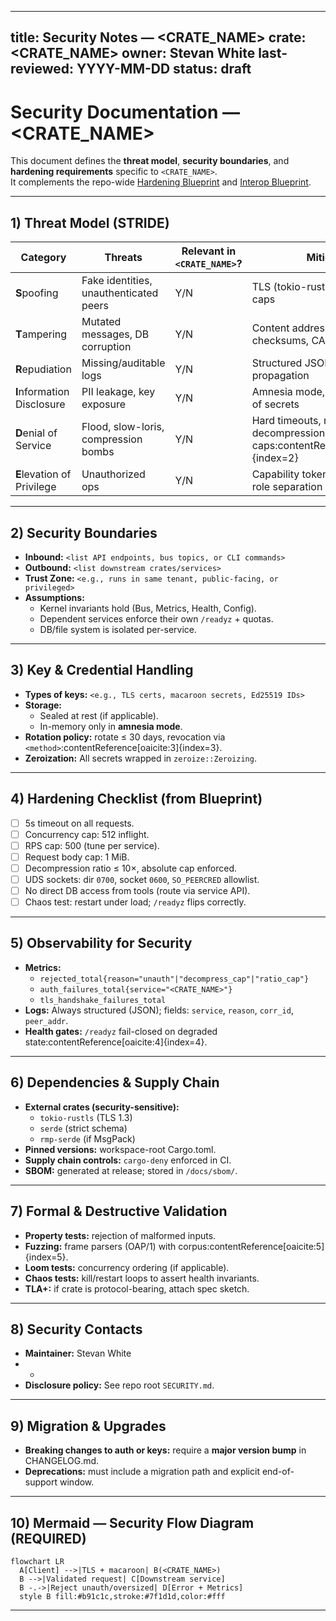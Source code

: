 
---
title: Security Notes — <CRATE_NAME>
crate: <CRATE_NAME>
owner: Stevan White
last-reviewed: YYYY-MM-DD
status: draft
---

# Security Documentation — <CRATE_NAME>

This document defines the **threat model**, **security boundaries**, and **hardening requirements** specific to `<CRATE_NAME>`.  
It complements the repo-wide [Hardening Blueprint](../../docs/Hardening_Blueprint.md) and [Interop Blueprint](../../docs/Interop_Blueprint.md).

---

## 1) Threat Model (STRIDE)

| Category | Threats | Relevant in `<CRATE_NAME>`? | Mitigation |
|----------|---------|-----------------------------|------------|
| **S**poofing | Fake identities, unauthenticated peers | Y/N | TLS (tokio-rustls), macaroon caps |
| **T**ampering | Mutated messages, DB corruption | Y/N | Content addressing (BLAKE3), checksums, CAS invariants |
| **R**epudiation | Missing/auditable logs | Y/N | Structured JSON logs, `corr_id` propagation |
| **I**nformation Disclosure | PII leakage, key exposure | Y/N | Amnesia mode, zeroize, no logs of secrets |
| **D**enial of Service | Flood, slow-loris, compression bombs | Y/N | Hard timeouts, rate limits, decompression caps:contentReference[oaicite:2]{index=2} |
| **E**levation of Privilege | Unauthorized ops | Y/N | Capability tokens (macaroons), role separation |

---

## 2) Security Boundaries

- **Inbound:** `<list API endpoints, bus topics, or CLI commands>`  
- **Outbound:** `<list downstream crates/services>`  
- **Trust Zone:** `<e.g., runs in same tenant, public-facing, or privileged>`  
- **Assumptions:**  
  - Kernel invariants hold (Bus, Metrics, Health, Config).  
  - Dependent services enforce their own `/readyz` + quotas.  
  - DB/file system is isolated per-service.  

---

## 3) Key & Credential Handling

- **Types of keys:** `<e.g., TLS certs, macaroon secrets, Ed25519 IDs>`  
- **Storage:**  
  - Sealed at rest (if applicable).  
  - In-memory only in **amnesia mode**.  
- **Rotation policy:** rotate ≤ 30 days, revocation via `<method>`:contentReference[oaicite:3]{index=3}.  
- **Zeroization:** All secrets wrapped in `zeroize::Zeroizing`.  

---

## 4) Hardening Checklist (from Blueprint)

- [ ] 5s timeout on all requests.  
- [ ] Concurrency cap: 512 inflight.  
- [ ] RPS cap: 500 (tune per service).  
- [ ] Request body cap: 1 MiB.  
- [ ] Decompression ratio ≤ 10×, absolute cap enforced.  
- [ ] UDS sockets: dir `0700`, socket `0600`, `SO_PEERCRED` allowlist.  
- [ ] No direct DB access from tools (route via service API).  
- [ ] Chaos test: restart under load; `/readyz` flips correctly.  

---

## 5) Observability for Security

- **Metrics:**  
  - `rejected_total{reason="unauth"|"decompress_cap"|"ratio_cap"}`  
  - `auth_failures_total{service="<CRATE_NAME>"}`  
  - `tls_handshake_failures_total`  
- **Logs:** Always structured (JSON); fields: `service`, `reason`, `corr_id`, `peer_addr`.  
- **Health gates:** `/readyz` fail-closed on degraded state:contentReference[oaicite:4]{index=4}.  

---

## 6) Dependencies & Supply Chain

- **External crates (security-sensitive):**  
  - `tokio-rustls` (TLS 1.3)  
  - `serde` (strict schema)  
  - `rmp-serde` (if MsgPack)  
- **Pinned versions:** workspace-root Cargo.toml.  
- **Supply chain controls:** `cargo-deny` enforced in CI.  
- **SBOM:** generated at release; stored in `/docs/sbom/`.  

---

## 7) Formal & Destructive Validation

- **Property tests:** rejection of malformed inputs.  
- **Fuzzing:** frame parsers (OAP/1) with corpus:contentReference[oaicite:5]{index=5}.  
- **Loom tests:** concurrency ordering (if applicable).  
- **Chaos tests:** kill/restart loops to assert health invariants.  
- **TLA+:** if crate is protocol-bearing, attach spec sketch.  

---

## 8) Security Contacts

- **Maintainer:** Stevan White  
- * 
- **Disclosure policy:** See repo root `SECURITY.md`.  

---

## 9) Migration & Upgrades

- **Breaking changes to auth or keys:** require a **major version bump** in CHANGELOG.md.  
- **Deprecations:** must include a migration path and explicit end-of-support window.  

---

## 10) Mermaid — Security Flow Diagram (REQUIRED)

```mermaid
flowchart LR
  A[Client] -->|TLS + macaroon| B(<CRATE_NAME>)
  B -->|Validated request| C[Downstream service]
  B -.->|Reject unauth/oversized| D[Error + Metrics]
  style B fill:#b91c1c,stroke:#7f1d1d,color:#fff
```

---

